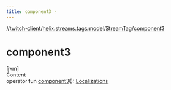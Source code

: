 ```yaml
---
title: component3 -
---
```

//[twitch-client](../../index.md)/[helix.streams.tags.model](../index.md)/[StreamTag](index.md)/[component3](component3.md)



# component3  
[jvm]  
Content  
operator fun [component3](component3.md)(): [Localizations](../-localizations/index.md)  




